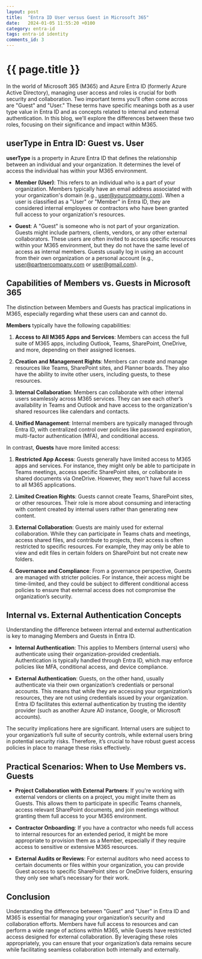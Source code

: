 ```yaml
---
layout: post
title:  "Entra ID User versus Guest in Microsoft 365"
date:   2024-01-05 11:55:20 +0100
category: entra-id
tags: entra-id identity
comments_id: 3
---
```

<h1>{{ page.title }}</h1>

In the world of Microsoft 365 (M365) and Azure Entra ID (formerly Azure Active Directory), managing user access and roles is crucial for both security and collaboration. Two important terms you'll often come across are "Guest" and "User." These terms have specific meanings both as a user type value in Entra ID and as concepts related to internal and external authentication. In this blog, we'll explore the differences between these two roles, focusing on their significance and impact within M365.
<!--more-->
## userType in Entra ID: Guest vs. User

**userType** is a property in Azure Entra ID that defines the relationship between an individual and your organization. It determines the level of access the individual has within your M365 environment.

- **Member (User)**: This refers to an individual who is a part of your organization. Members typically have an email address associated with your organization's domain (e.g., user@yourcompany.com). When a user is classified as a "User" or "Member" in Entra ID, they are considered internal employees or contractors who have been granted full access to your organization's resources.

- **Guest**: A "Guest" is someone who is not part of your organization. Guests might include partners, clients, vendors, or any other external collaborators. These users are often invited to access specific resources within your M365 environment, but they do not have the same level of access as internal members. Guests usually log in using an account from their own organization or a personal account (e.g., user@partnercompany.com or user@gmail.com).

## Capabilities of Members vs. Guests in Microsoft 365

The distinction between Members and Guests has practical implications in M365, especially regarding what these users can and cannot do.

**Members** typically have the following capabilities:

1. **Access to All M365 Apps and Services**: Members can access the full suite of M365 apps, including Outlook, Teams, SharePoint, OneDrive, and more, depending on their assigned licenses.
  
2. **Creation and Management Rights**: Members can create and manage resources like Teams, SharePoint sites, and Planner boards. They also have the ability to invite other users, including guests, to these resources.

3. **Internal Collaboration**: Members can collaborate with other internal users seamlessly across M365 services. They can see each other’s availability in Teams and Outlook and have access to the organization's shared resources like calendars and contacts.

4. **Unified Management**: Internal members are typically managed through Entra ID, with centralized control over policies like password expiration, multi-factor authentication (MFA), and conditional access.

In contrast, **Guests** have more limited access:

1. **Restricted App Access**: Guests generally have limited access to M365 apps and services. For instance, they might only be able to participate in Teams meetings, access specific SharePoint sites, or collaborate in shared documents via OneDrive. However, they won't have full access to all M365 applications.

2. **Limited Creation Rights**: Guests cannot create Teams, SharePoint sites, or other resources. Their role is more about consuming and interacting with content created by internal users rather than generating new content.

3. **External Collaboration**: Guests are mainly used for external collaboration. While they can participate in Teams chats and meetings, access shared files, and contribute to projects, their access is often restricted to specific resources. For example, they may only be able to view and edit files in certain folders on SharePoint but not create new folders.

4. **Governance and Compliance**: From a governance perspective, Guests are managed with stricter policies. For instance, their access might be time-limited, and they could be subject to different conditional access policies to ensure that external access does not compromise the organization’s security.

## Internal vs. External Authentication Concepts

Understanding the difference between internal and external authentication is key to managing Members and Guests in Entra ID.

- **Internal Authentication**: This applies to Members (internal users) who authenticate using their organization-provided credentials. Authentication is typically handled through Entra ID, which may enforce policies like MFA, conditional access, and device compliance.

- **External Authentication**: Guests, on the other hand, usually authenticate via their own organization’s credentials or personal accounts. This means that while they are accessing your organization’s resources, they are not using credentials issued by your organization. Entra ID facilitates this external authentication by trusting the identity provider (such as another Azure AD instance, Google, or Microsoft accounts).

The security implications here are significant. Internal users are subject to your organization’s full suite of security controls, while external users bring in potential security risks. Therefore, it’s crucial to have robust guest access policies in place to manage these risks effectively.

## Practical Scenarios: When to Use Members vs. Guests

- **Project Collaboration with External Partners**: If you're working with external vendors or clients on a project, you might invite them as Guests. This allows them to participate in specific Teams channels, access relevant SharePoint documents, and join meetings without granting them full access to your M365 environment.

- **Contractor Onboarding**: If you have a contractor who needs full access to internal resources for an extended period, it might be more appropriate to provision them as a Member, especially if they require access to sensitive or extensive M365 resources.

- **External Audits or Reviews**: For external auditors who need access to certain documents or files within your organization, you can provide Guest access to specific SharePoint sites or OneDrive folders, ensuring they only see what’s necessary for their work.

## Conclusion

Understanding the difference between "Guest" and "User" in Entra ID and M365 is essential for managing your organization’s security and collaboration efforts. Members have full access to resources and can perform a wide range of actions within M365, while Guests have restricted access designed for external collaboration. By leveraging these roles appropriately, you can ensure that your organization’s data remains secure while facilitating seamless collaboration both internally and externally.
